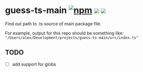 # guess-ts-main [![npm](https://img.shields.io/npm/v/guess-ts-main)](https://www.npmjs.com/package/guess-ts-main) ![](https://img.shields.io/david/alex0007/guess-ts-main) [![](https://travis-ci.org/Alex0007/guess-ts-main.svg?branch=master)](https://travis-ci.org/Alex0007/guess-ts-main)

Find out path to .ts source of main package file.

For example, output for this repo should be something like:
`"/Users/alex/Development/projects/guess-ts-main/src/index.ts"`

## TODO

- [ ] add support for globs
